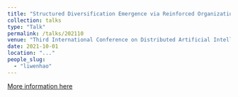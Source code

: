 ```yaml
---
title: "Structured Diversification Emergence via Reinforced Organization Control and Hierachical Consensus Learning."
collection: talks
type: "Talk"
permalink: /talks/202110
venue: "Third International Conference on Distributed Artificial Intelligence"
date: 2021-10-01
location: "..."
people_slug:
  - "liwenhao"
---
```


[More information here](http://exampleurl.com)